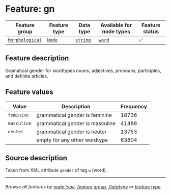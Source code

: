 # Feature: gn  <a name="start"></a>

Feature group |Feature type | Data type | Available for node types | Feature status
---  | --- | --- | --- | ---
[`Morphological`](featuresbygroup.md#morphological-features) | [`Node`](featuresbyfeaturetype.md#node-features) | [`string`](featuresbydatatype.md#string-datatype)  | [`word`](featuresbynodetype.md#word-nodes) | ✅

## Feature description

Gramatical gender for wordtypes nouns, adjectives, pronouns, participles, and definite articles.

## Feature values

Value | Description | Frequency
 --- | --- | ---
`feminine` | grammatical gender is feminine | 18736
`masculine` | grammatical gender is masculine | 41486
`neuter` | grammatical gender is neuter | 13753
` ` | empty for any other wordtype | 63804

## Source description

Taken from XML attribute `gender` of tag `w` (word).

---
###### *Browse all features by [node type](featuresbynodetype.md#readme), [feature group](featuresbygroup.md#readme), [Datatype](featuresbydatatype.md#readme)  or [feature type](featuresbyfeaturetype.md#readme).*
